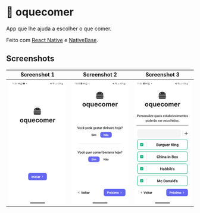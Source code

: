 # 🍔 oquecomer

App que lhe ajuda a escolher o que comer.

Feito com [React Native](https://reactnative.dev/) e [NativeBase](https://nativebase.io/).

## Screenshots

Screenshot 1               |  Screenshot 2             |  Screenshot 3
:-------------------------:|:-------------------------:|:-------------------------:
![screenshot 1](screenshots/screenshot-1.jpg) | ![screenshot 2](screenshots/screenshot-2.jpg) | ![screenshot 3](screenshots/screenshot-3.jpg)